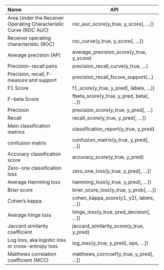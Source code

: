 
|Name| API|
|:----|----|
|Area Under the Receiver Operating Characteristic Curve (ROC AUC) | roc_auc_score(y_true, y_score[, …])|
|Receiver operating characteristic (ROC) | roc_curve(y_true, y_score[, …])|
|Average precision (AP) | average_precision_score(y_true, y_score)|
|Precision-recall pairs | precision_recall_curve(y_true, …)|
|Precision, recall, F-measure and support | precision_recall_fscore_support(…)|
|F1 Score | f1_score(y_true, y_pred[, labels, …])|
|F-beta Score | fbeta_score(y_true, y_pred, beta[, …])|
|Precision | precision_score(y_true, y_pred[, …]|
|Recall | recall_score(y_true, y_pred[, …])|
|Main classification metrics | classification_report(y_true, y_pred)|
|confusion matrix | confusion_matrix(y_true, y_pred[, …])|
|Accuracy classification score | accuracy_score(y_true, y_pred)|
|Zero-one classification loss | zero_one_loss(y_true, y_pred[, …])|
|Average Hamming loss | hamming_loss(y_true, y_pred[, …])|
|Brier score | brier_score_loss(y_true, y_prob[, …])|
|Cohen’s kappa | cohen_kappa_score(y1, y2[, labels, …])|
|Average hinge loss | hinge_loss(y_true, pred_decision[, …])|
|Jaccard similarity coefficient | jaccard_similarity_score(y_true, y_pred)|
|Log loss, aka logistic loss or cross-entropy loss | log_loss(y_true, y_pred[, eps, …])|
|Matthews correlation coefficient (MCC) | matthews_corrcoef(y_true, y_pred[, …])|
